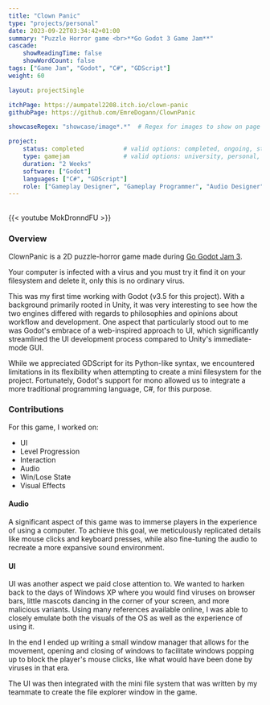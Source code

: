 ```yaml
---
title: "Clown Panic"
type: "projects/personal"
date: 2023-09-22T03:34:42+01:00
summary: "Puzzle Horror game <br>**Go Godot 3 Game Jam**"
cascade:
    showReadingTime: false
    showWordCount: false
tags: ["Game Jam", "Godot", "C#", "GDScript"]
weight: 60

layout: projectSingle

itchPage: https://aumpatel2208.itch.io/clown-panic
githubPage: https://github.com/EmreDogann/ClownPanic

showcaseRegex: "showcase/image*.*"	# Regex for images to show on page

project:
    status: completed			# valid options: completed, ongoing, stopped
    type: gamejam				# valid options: university, personal, gamejam
    duration: "2 Weeks"
    software: ["Godot"]
    languages: ["C#", "GDScript"]
    role: ["Gameplay Designer", "Gameplay Programmer", "Audio Designer"]
---
```


\
{{< youtube MokDronndFU >}}

### Overview

ClownPanic is a 2D puzzle-horror game made during [Go Godot Jam 3](https://itch.io/jam/go-godot-jam-3).

Your computer is infected with a virus and you must try it find it on your filesystem and delete it, only this is no ordinary virus.

This was my first time working with Godot (v3.5 for this project). With a background primarily rooted in Unity, it was very interesting to see how the two engines differed with regards to philosophies and opinions about workflow and development. One aspect that particularly stood out to me was Godot's embrace of a web-inspired approach to UI, which significantly streamlined the UI development process compared to Unity's immediate-mode GUI.

While we appreciated GDScript for its Python-like syntax, we encountered limitations in its flexibility when attempting to create a mini filesystem for the project. Fortunately, Godot's support for mono allowed us to integrate a more traditional programming language, C#, for this purpose.

### Contributions

For this game, I worked on:

- UI
- Level Progression
- Interaction
- Audio
- Win/Lose State
- Visual Effects

#### Audio

A significant aspect of this game was to immerse players in the experience of using a computer. To achieve this goal, we meticulously replicated details like mouse clicks and keyboard presses, while also fine-tuning the audio to recreate a more expansive sound environment.

#### UI

UI was another aspect we paid close attention to. We wanted to harken back to the days of Windows XP where you would find viruses on browser bars, little mascots dancing in the corner of your screen, and more malicious variants. Using many references available online, I was able to closely emulate both the visuals of the OS as well as the experience of using it.

In the end I ended up writing a small window manager that allows for the movement, opening and closing of windows to facilitate windows popping up to block the player's mouse clicks, like what would have been done by viruses in that era.

The UI was then integrated with the mini file system that was written by my teammate to create the file explorer window in the game.